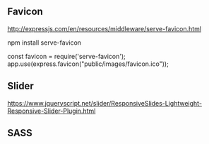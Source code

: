 ## Favicon
http://expressjs.com/en/resources/middleware/serve-favicon.html

npm install serve-favicon

const favicon = require('serve-favicon');
app.use(express.favicon("public/images/favicon.ico"));

## Slider
https://www.jqueryscript.net/slider/ResponsiveSlides-Lightweight-Responsive-Slider-Plugin.html

## SASS

